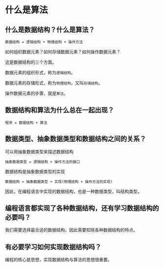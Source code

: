 # 什么是算法

## 什么是数据结构？什么是算法？

```
数据结构 = 逻辑结构 + 物理结构 + 操作方法
```

如何组织数据元素？如何存储数据元素？如何操作数据元素？

这是数据结构的三个方面。

数据元素的组织形式，称为`逻辑结构`。

数据元素的存储形式，称为`物理结构`，又叫`存储结构`。

操作数据元素的步骤，就是`算法`。

## 数据结构和算法为什么总在一起出现？

```
程序 = 数据结构 + 算法
```

## 数据类型、抽象数据类型和数据结构之间的关系？

可以用抽象数据类型来描述数据结构

```
抽象数据类型 = 逻辑结构 + 操作方法的接口
```

数据结构是抽象数据类型的实现

```
数据结构 = 抽象数据类型 + 实现(物理结构 + 操作方法的实现)
```

因此，在编程语言中实现的数据结构，也是一种数据类型，叫结构类型。

## 编程语言都实现了各种数据结构，还有学习数据结构的必要吗？

我们需要选择最合适的数据结构，因此需要知晓各种数据结构的特点。

## 有必要学习如何实现数据结构吗？

编程的核心是思想，实现数据结构与算法的思想很重要。
